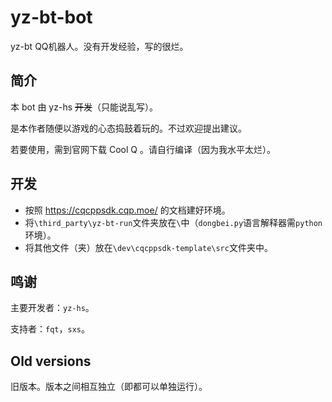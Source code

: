 # yz-bt-bot
yz-bt QQ机器人。没有开发经验，写的很烂。

## 简介

本 bot 由 yz-hs ~~开发~~（只能说乱写）。

是本作者随便以游戏的心态捣鼓着玩的。不过欢迎提出建议。

若要使用，需到官网下载 Cool Q 。请自行编译（因为我水平太烂）。

## 开发

- 按照 https://cqcppsdk.cqp.moe/ 的文档建好环境。
- 将`\third_party\yz-bt-run`文件夹放在`\`中（`dongbei.py`语言解释器需`python`环境）。
- 将其他文件（夹）放在`\dev\cqcppsdk-template\src`文件夹中。

## 鸣谢

主要开发者：`yz-hs`。

支持者：`fqt`，`sxs`。

## Old versions

旧版本。版本之间相互独立（即都可以单独运行）。